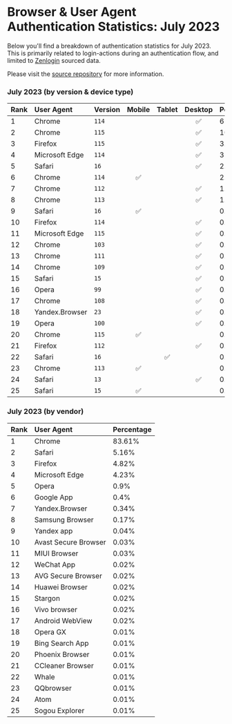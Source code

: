 # Browser & User Agent Authentication Statistics: July 2023

Below you'll find a breakdown of authentication statistics for
July 2023. This is primarily related to login-actions during an
authentication flow, and limited to <a href="https://zenlogin.co"/>Zenlogin</a>
sourced data.

Please visit the
<a href="https://github.com/zenlogin/browser-user-agent-authentication-statistics">source repository</a>
for more information.

### July 2023 (by version & device type)
| Rank | User Agent | Version | Mobile | Tablet | Desktop | Percentage |
| :--- | :--- | :--- | :---: | :---: | :---: | :--- |
| 1 | Chrome | `114` | | | ✅ | 62.22% |
| 2 | Chrome | `115` | | | ✅ | 10.1% |
| 3 | Firefox | `115` | | | ✅ | 3.13% |
| 4 | Microsoft Edge | `114` | | | ✅ | 3% |
| 5 | Safari | `16` | | | ✅ | 2.81% |
| 6 | Chrome | `114` | ✅ | | | 2.66% |
| 7 | Chrome | `112` | | | ✅ | 1.84% |
| 8 | Chrome | `113` | | | ✅ | 1.54% |
| 9 | Safari | `16` | ✅ | | | 0.99% |
| 10 | Firefox | `114` | | | ✅ | 0.99% |
| 11 | Microsoft Edge | `115` | | | ✅ | 0.94% |
| 12 | Chrome | `103` | | | ✅ | 0.92% |
| 13 | Chrome | `111` | | | ✅ | 0.9% |
| 14 | Chrome | `109` | | | ✅ | 0.89% |
| 15 | Safari | `15` | | | ✅ | 0.5% |
| 16 | Opera | `99` | | | ✅ | 0.45% |
| 17 | Chrome | `108` | | | ✅ | 0.45% |
| 18 | Yandex.Browser | `23` | | | ✅ | 0.31% |
| 19 | Opera | `100` | | | ✅ | 0.3% |
| 20 | Chrome | `115` | ✅ | | | 0.27% |
| 21 | Firefox | `112` | | | ✅ | 0.26% |
| 22 | Safari | `16` | | ✅ | | 0.25% |
| 23 | Chrome | `113` | ✅ | | | 0.21% |
| 24 | Safari | `13` | | | ✅ | 0.18% |
| 25 | Safari | `15` | ✅ | | | 0.16% |

### July 2023 (by vendor)
| Rank | User Agent | Percentage |
| :--- | :--- | :--- |
| 1 | Chrome | 83.61% |
| 2 | Safari | 5.16% |
| 3 | Firefox | 4.82% |
| 4 | Microsoft Edge | 4.23% |
| 5 | Opera | 0.9% |
| 6 | Google App | 0.4% |
| 7 | Yandex.Browser | 0.34% |
| 8 | Samsung Browser | 0.17% |
| 9 | Yandex app | 0.04% |
| 10 | Avast Secure Browser | 0.03% |
| 11 | MIUI Browser | 0.03% |
| 12 | WeChat App | 0.02% |
| 13 | AVG Secure Browser | 0.02% |
| 14 | Huawei Browser | 0.02% |
| 15 | Stargon | 0.02% |
| 16 | Vivo browser | 0.02% |
| 17 | Android WebView | 0.02% |
| 18 | Opera GX | 0.01% |
| 19 | Bing Search App | 0.01% |
| 20 | Phoenix Browser | 0.01% |
| 21 | CCleaner Browser | 0.01% |
| 22 | Whale | 0.01% |
| 23 | QQbrowser | 0.01% |
| 24 | Atom | 0.01% |
| 25 | Sogou Explorer | 0.01% |

